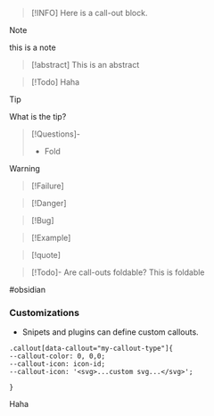  
>[!INFO]
>Here is a call-out block.

>[!note]
>this is a note

>[!abstract]
>This is an abstract

>[!Todo]
>Haha

>[!Tip]
>What is the tip?

>[!Questions]- 
>- Fold

>[!Warning]

>[!Failure]

>[!Danger]

>[!Bug]

>[!Example]

>[!quote] 


>[!Todo]- Are call-outs foldable?
>This is foldable

#obsidian

### Customizations
- Snipets and plugins can define custom callouts. 

```
.callout[data-callout="my-callout-type"]{
--callout-color: 0, 0,0;
--callout-icon: icon-id;
--callout-icon: '<svg>...custom svg...</svg>';

}
```

Haha